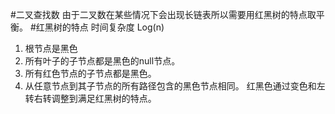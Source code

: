 #二叉查找数
由于二叉数在某些情况下会出现长链表所以需要用红黑树的特点取平衡。
#红黑树的特点
时间复杂度 Log(n)
1. 根节点是黑色
2. 所有叶子的子节点都是黑色的null节点。
3. 所有红色节点的子节点都是黑色。
4. 从任意节点到其子节点的所有路径包含的黑色节点相同。
红黑色通过变色和左转右转调整到满足红黑树的特点。

